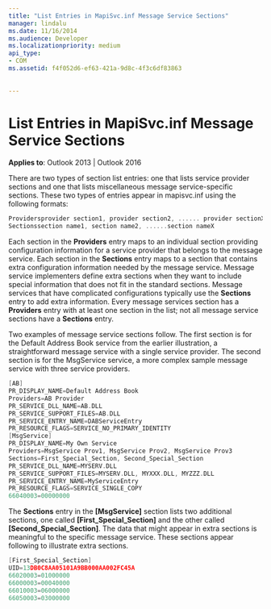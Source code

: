 ```yaml
---
title: "List Entries in MapiSvc.inf Message Service Sections"
manager: lindalu
ms.date: 11/16/2014
ms.audience: Developer
ms.localizationpriority: medium
api_type:
- COM
ms.assetid: f4f052d6-ef63-421a-9d8c-4f3c6df83863
 
 
---
```


# List Entries in MapiSvc.inf Message Service Sections

  
  
**Applies to**: Outlook 2013 | Outlook 2016 
  
There are two types of section list entries: one that lists service provider sections and one that lists miscellaneous message service-specific sections. These two types of entries appear in mapisvc.inf using the following formats:
  
```cpp
Providersprovider section1, provider section2, ...... provider sectionX
Sectionssection name1, section name2, ......section nameX

```

Each section in the **Providers** entry maps to an individual section providing configuration information for a service provider that belongs to the message service. Each section in the **Sections** entry maps to a section that contains extra configuration information needed by the message service. Message service implementers define extra sections when they want to include special information that does not fit in the standard sections. Message services that have complicated configurations typically use the **Sections** entry to add extra information. Every message services section has a **Providers** entry with at least one section in the list; not all message service sections have a **Sections** entry. 
  
Two examples of message service sections follow. The first section is for the Default Address Book service from the earlier illustration, a straightforward message service with a single service provider. The second section is for the MsgService service, a more complex sample message service with three service providers. 
  
```cpp
[AB]
PR_DISPLAY_NAME=Default Address Book
Providers=AB Provider
PR_SERVICE_DLL_NAME=AB.DLL
PR_SERVICE_SUPPORT_FILES=AB.DLL
PR_SERVICE_ENTRY_NAME=DABServiceEntry
PR_RESOURCE_FLAGS=SERVICE_NO_PRIMARY_IDENTITY
[MsgService]
PR_DISPLAY_NAME=My Own Service
Providers=MsgService Prov1, MsgService Prov2, MsgService Prov3
Sections=First_Special_Section, Second_Special_Section
PR_SERVICE_DLL_NAME=MYSERV.DLL
PR_SERVICE_SUPPORT_FILES=MYSERV.DLL, MYXXX.DLL, MYZZZ.DLL
PR_SERVICE_ENTRY_NAME=MyServiceEntry
PR_RESOURCE_FLAGS=SERVICE_SINGLE_COPY
66040003=00000000

```

The **Sections** entry in the **[MsgService]** section lists two additional sections, one called **[First_Special_Section]** and the other called **[Second_Special_Section]**. The data that might appear in extra sections is meaningful to the specific message service. These sections appear following to illustrate extra sections. 
  
```cpp
[First_Special_Section]
UID=13DB0C8AA05101A9BB000AA002FC45A
66020003=01000000
66000003=00040000
66010003=06000000
66050003=03000000

```


